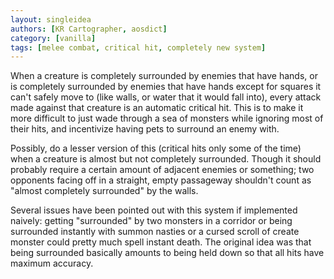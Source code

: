 ```yaml
---
layout: singleidea
authors: [KR Cartographer, aosdict]
category: [vanilla]
tags: [melee combat, critical hit, completely new system]
---
```

When a creature is completely surrounded by enemies that have hands, or is completely surrounded by enemies that have hands except for squares it can't safely move to (like walls, or water that it would fall into), every attack made against that creature is an automatic critical hit. This is to make it more difficult to just wade through a sea of monsters while ignoring most of their hits, and incentivize having pets to surround an enemy with.

Possibly, do a lesser version of this (critical hits only some of the time) when a creature is almost but not completely surrounded. Though it should probably require a certain amount of adjacent enemies or something; two opponents facing off in a straight, empty passageway shouldn't count as "almost completely surrounded" by the walls.

Several issues have been pointed out with this system if implemented naively: getting "surrounded" by two monsters in a corridor or being surrounded instantly with summon nasties or a cursed scroll of create monster could pretty much spell instant death. The original idea was that being surrounded basically amounts to being held down so that all hits have maximum accuracy.
